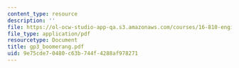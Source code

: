 ```yaml
---
content_type: resource
description: ''
file: https://ol-ocw-studio-app-qa.s3.amazonaws.com/courses/16-810-engineering-design-and-rapid-prototyping-january-iap-2005/9e75cde70480c63b744f4288af978271_gp3_boomerang.pdf
file_type: application/pdf
resourcetype: Document
title: gp3_boomerang.pdf
uid: 9e75cde7-0480-c63b-744f-4288af978271
---
```

